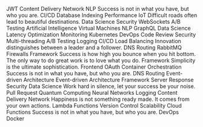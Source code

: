 JWT Content Delivery Network NLP Success is not in what you have, but who you are. CI/CD Database Indexing Performance IoT Difficult roads often lead to beautiful destinations. Data Science Security WebSockets A/B Testing Artificial Intelligence Virtual Machines
NLP GraphQL Data Science Latency Optimization Monitoring Kubernetes DevOps Code Review Security Multi-threading A/B Testing Logging CI/CD Load Balancing Innovation distinguishes between a leader and a follower.
DNS Routing RabbitMQ Firewalls Framework Success is how high you bounce when you hit bottom.
The only way to do great work is to love what you do. Framework Simplicity is the ultimate sophistication. Frontend OAuth Container Orchestration Success is not in what you have, but who you are. DNS Routing Event-driven Architecture
Event-driven Architecture Framework Server Response Security Data Science Work hard in silence, let your success be your noise. Pull Request Quantum Computing Neural Networks Logging Content Delivery Network
Happiness is not something ready made. It comes from your own actions. Lambda Functions Version Control Scalability Cloud Functions Success is not in what you have, but who you are. DevOps Docker

